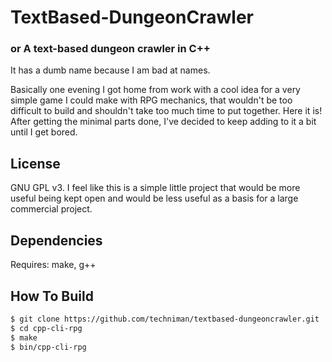 # TextBased-DungeonCrawler
### or A text-based dungeon crawler in C++

It has a dumb name because I am bad at names.

Basically one evening I got home from work with a cool idea for a very simple game I could make with RPG mechanics, that wouldn't be too difficult to build and shouldn't take too much time to put together. Here it is! After getting the minimal parts done, I've decided to keep adding to it a bit until I get bored.

## License

GNU GPL v3. I feel like this is a simple little project that would be more useful being kept open and would be less useful as a basis for a large commercial project.

## Dependencies

Requires: make, g++

## How To Build

```bash
$ git clone https://github.com/techniman/textbased-dungeoncrawler.git
$ cd cpp-cli-rpg
$ make
$ bin/cpp-cli-rpg
```
